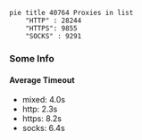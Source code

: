 
```mermaid
pie title 40764 Proxies in list
    "HTTP" : 28244
    "HTTPS": 9855
    "SOCKS" : 9291
```

### Some Info
#### Average Timeout

- mixed: 4.0s
- http: 2.3s
- https: 8.2s
- socks: 6.4s